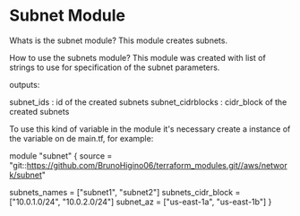 # Subnet Module

Whats is the subnet module? 
This module creates subnets.

How to use the subnets module? 
This module was created with list of strings to use for specification of the subnet parameters.

outputs:

subnet_ids : id of the created subnets
subnet_cidrblocks : cidr_block of the created subnets

To use this kind of variable in the module it's necessary create a instance of the variable on de main.tf, for example:

module "subnet" {
  source = "git::https://github.com/BrunoHigino06/terraform_modules.git//aws/network/subnet"

  subnets_names      = ["subnet1", "subnet2"]
  subnets_cidr_block = ["10.0.1.0/24", "10.0.2.0/24"]
  subnet_az          = ["us-east-1a", "us-east-1b"]
}
